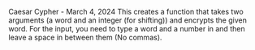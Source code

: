 Caesar Cypher - March 4, 2024
This creates a function that takes two arguments (a word and an integer (for shifting)) and encrypts the given word. 
For the input, you need to type a word and a number in and then leave a space in between them (No commas).
